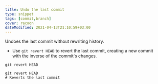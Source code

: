 ```yaml
---
title: Undo the last commit
type: snippet
tags: [commit,branch]
cover: racoon
dateModified: 2021-04-13T21:10:59+03:00
---
```


Undoes the last commit without rewriting history.

- Use `git revert HEAD` to revert the last commit, creating a new commit with the inverse of the commit's changes.

```shell
git revert HEAD
```

```shell
git revert HEAD
# Reverts the last commit
```
